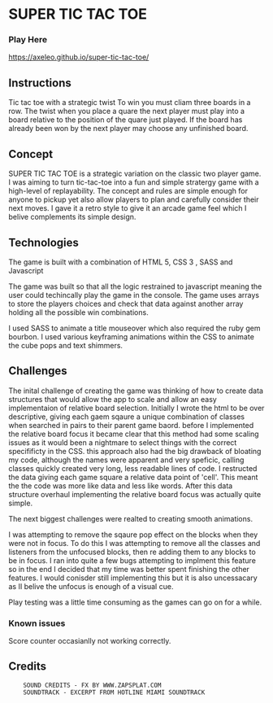 # SUPER TIC TAC TOE

### Play Here

https://axeleo.github.io/super-tic-tac-toe/

## Instructions

Tic tac toe with a strategic twist
To win you must cliam three boards in a row.
The twist when you place a quare the next player must play into a board relative to the position of the quare just played.
If the board has already been won by the next player may choose any unfinished board.

## Concept

SUPER TIC TAC TOE is a strategic variation on the classic two player game. I was aiming to turn tic-tac-toe into a fun and simple stratergy game with a high-level of replayability. The concept and rules are simple enough for anyone to pickup yet also allow players to plan and carefully consider their next moves. I gave it a retro style to give it an arcade game feel which I belive complements its simple design.

## Technologies

The game is built with a combination of HTML 5, CSS 3 , SASS and Javascript

The game was built so that all the logic restrained to javascript meaning the user could techincally play the  game in the console. The game uses arrays to store the players choices and check that data against another array holding all the possible win combinations.

I used SASS to animate a title mouseover which also required the ruby gem bourbon. I used various keyframing animations within the CSS to animate the cube pops and text shimmers.

## Challenges

The inital challenge of creating the game was thinking of how to create data structures that would allow the app to scale and allow an easy implementaion of relative board selection. Initially I wrote the html to be over descriptive, giving each gaem sqaure a unique combination of classes when searched in pairs to their parent game baord. before I implemented the relative board focus it became clear that this method had some scaling issues as it would been a nightmare to select things with the correct specifificty in the CSS. this approach also had the big drawback of bloating my code, although the names were apparent and very speficic, calling classes quickly created very long, less readable lines of code.
I restructed the data giving each game square a relative data point of 'cell'. This meant the the code was more like data and less like words. After this data structure overhaul implementing the relative board focus was actually quite simple.

The next biggest challenges were realted to creating smooth animations.

I was attempting to remove the sqaure pop effect on the blocks when they were not in focus. To do this I was attempting to remove all the classes and listeners from the unfocused blocks, then re adding them to any blocks to be in focus. I ran into quite a few bugs attempting to implment this feature so in the end I decided that my time was better spent finishing the other features. I would conisder still implementing this but it is also uncessacary as II belive the unfocus is enough of a visual cue.

Play testing was a little time consuming as the games can go on for a while.

### Known issues

Score counter occasianlly not working correctly.

## Credits

        SOUND CREDITS - FX BY WWW.ZAPSPLAT.COM 
        SOUNDTRACK - EXCERPT FROM HOTLINE MIAMI SOUNDTRACK
